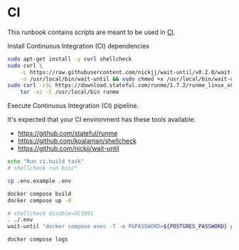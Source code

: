 # CI

This runbook contains scripts are meant to be used in [CI](../.github/workflows/ci.yml).

Install Continuous Integration (CI) dependencies

```sh { name=ci.install-deps }
sudo apt-get install -y curl shellcheck
sudo curl \
    -L https://raw.githubusercontent.com/nickjj/wait-until/v0.2.0/wait-until \
    -o /usr/local/bin/wait-until && sudo chmod +x /usr/local/bin/wait-until
sudo curl -sSL https://download.stateful.com/runme/1.7.2/runme_linux_x86_64.tar.gz  | \
    tar -xz -C /usr/local/bin runme
```

Execute Continuous Integration (CI) pipeline.

It's expected that your CI environment has these tools available:

- https://github.com/stateful/runme
- https://github.com/koalaman/shellcheck
- https://github.com/nickjj/wait-until

```sh { name=ci.build cwd=../ }
echo "Run ci.build task"
# shellcheck run bin/*

cp .env.example .env

docker compose build
docker compose up -d

# shellcheck disable=SC1091
. ./.env
wait-until "docker compose exec -T -e PGPASSWORD=${POSTGRES_PASSWORD} postgres psql -U ${POSTGRES_USER} ${POSTGRES_USER} -c 'SELECT 1'"

docker compose logs
```